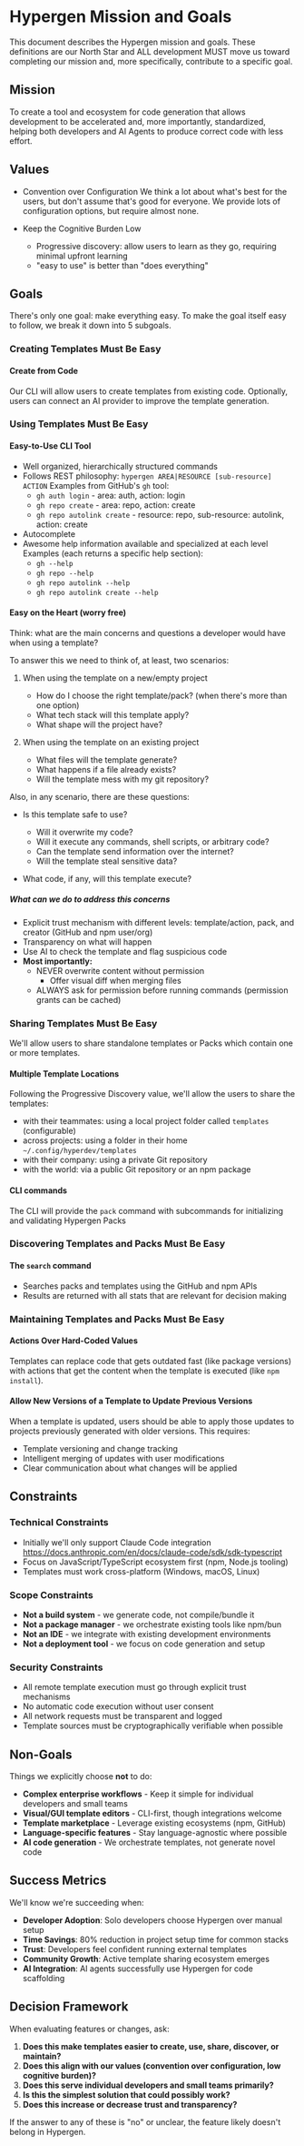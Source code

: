 # Hypergen Mission and Goals

This document describes the Hypergen mission and goals. These definitions are our North Star and
ALL development MUST move us toward completing our mission and, more specifically, contribute to
a specific goal.

## Mission

To create a tool and ecosystem for code generation that allows development to be accelerated and, 
more importantly, standardized, helping both developers and AI Agents to produce correct code with
less effort.

## Values

- Convention over Configuration
  We think a lot about what's best for the users, but don't assume that's good for everyone.
  We provide lots of configuration options, but require almost none.

- Keep the Cognitive Burden Low
  - Progressive discovery: allow users to learn as they go, requiring minimal upfront learning
  - "easy to use" is better than "does everything"

## Goals

There's only one goal: make everything easy. To make the goal itself easy to follow, we break it down into 5 subgoals.

### Creating Templates Must Be Easy

#### Create from Code

Our CLI will allow users to create templates from existing code. Optionally, users can connect an AI provider
to improve the template generation.

### Using Templates Must Be Easy

#### Easy-to-Use CLI Tool

- Well organized, hierarchically structured commands
- Follows REST philosophy: `hypergen AREA|RESOURCE [sub-resource] ACTION`
  Examples from GitHub's `gh` tool:
    - `gh auth login` - area: auth, action: login
    - `gh repo create` - area: repo, action: create
    - `gh repo autolink create` - resource: repo, sub-resource: autolink, action: create
- Autocomplete
- Awesome help information available and specialized at each level
  Examples (each returns a specific help section):
    - `gh --help`
    - `gh repo --help`
    - `gh repo autolink --help`
    - `gh repo autolink create --help`

#### Easy on the Heart (worry free)

Think: what are the main concerns and questions a developer would have when using a template?

To answer this we need to think of, at least, two scenarios:

1. When using the template on a new/empty project
   - How do I choose the right template/pack? (when there's more than one option)
   - What tech stack will this template apply?
   - What shape will the project have?

2. When using the template on an existing project
   - What files will the template generate?
   - What happens if a file already exists?
   - Will the template mess with my git repository?


Also, in any scenario, there are these questions:

- Is this template safe to use?
   - Will it overwrite my code?
   - Will it execute any commands, shell scripts, or arbitrary code?
   - Can the template send information over the internet?
   - Will the template steal sensitive data?

 - What code, if any, will this template execute?

##### What can we do to address this concerns

- Explicit trust mechanism with different levels: template/action, pack, and creator (GitHub and npm user/org)
- Transparency on what will happen
- Use AI to check the template and flag suspicious code
- **Most importantly:**
  - NEVER overwrite content without permission
    - Offer visual diff when merging files
  - ALWAYS ask for permission before running commands (permission grants can be cached)

### Sharing Templates Must Be Easy

We'll allow users to share standalone templates or Packs which contain one or more templates.

#### Multiple Template Locations

Following the Progressive Discovery value, we'll allow the users to share the templates:

- with their teammates: using a local project folder called `templates` (configurable)
- across projects: using a folder in their home `~/.config/hyperdev/templates`
- with their company: using a private Git repository
- with the world: via a public Git repository or an npm package

#### CLI commands

The CLI will provide the `pack` command with subcommands for initializing and validating Hypergen Packs

### Discovering Templates and Packs Must Be Easy

#### The `search` command

- Searches packs and templates using the GitHub and npm APIs
- Results are returned with all stats that are relevant for decision making
  
### Maintaining Templates and Packs Must Be Easy

#### Actions Over Hard-Coded Values

Templates can replace code that gets outdated fast (like package versions) with actions 
that get the content when the template is executed (like `npm install`).

#### Allow New Versions of a Template to Update Previous Versions

When a template is updated, users should be able to apply those updates to projects previously generated 
with older versions. This requires:
- Template versioning and change tracking
- Intelligent merging of updates with user modifications
- Clear communication about what changes will be applied

## Constraints

### Technical Constraints
- Initially we'll only support Claude Code integration
  https://docs.anthropic.com/en/docs/claude-code/sdk/sdk-typescript
- Focus on JavaScript/TypeScript ecosystem first (npm, Node.js tooling)
- Templates must work cross-platform (Windows, macOS, Linux)

### Scope Constraints  
- **Not a build system** - we generate code, not compile/bundle it
- **Not a package manager** - we orchestrate existing tools like npm/bun
- **Not an IDE** - we integrate with existing development environments
- **Not a deployment tool** - we focus on code generation and setup

### Security Constraints
- All remote template execution must go through explicit trust mechanisms
- No automatic code execution without user consent
- All network requests must be transparent and logged
- Template sources must be cryptographically verifiable when possible

## Non-Goals

Things we explicitly choose **not** to do:

- **Complex enterprise workflows** - Keep it simple for individual developers and small teams
- **Visual/GUI template editors** - CLI-first, though integrations welcome
- **Template marketplace** - Leverage existing ecosystems (npm, GitHub)
- **Language-specific features** - Stay language-agnostic where possible
- **AI code generation** - We orchestrate templates, not generate novel code

## Success Metrics

We'll know we're succeeding when:

- **Developer Adoption**: Solo developers choose Hypergen over manual setup
- **Time Savings**: 80% reduction in project setup time for common stacks  
- **Trust**: Developers feel confident running external templates
- **Community Growth**: Active template sharing ecosystem emerges
- **AI Integration**: AI agents successfully use Hypergen for code scaffolding

## Decision Framework

When evaluating features or changes, ask:

1. **Does this make templates easier to create, use, share, discover, or maintain?**
2. **Does this align with our values (convention over configuration, low cognitive burden)?**
3. **Does this serve individual developers and small teams primarily?**
4. **Is this the simplest solution that could possibly work?**
5. **Does this increase or decrease trust and transparency?**

If the answer to any of these is "no" or unclear, the feature likely doesn't belong in Hypergen.
